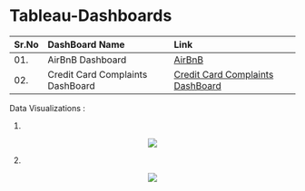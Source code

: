# Tableau-Dashboards


| **Sr.No** | **DashBoard Name** | **Link** |
| -------------------- | :--------------------- |:---------------------------|
| 01. | AirBnB Dashboard | [AirBnB](https://public.tableau.com/app/profile/shubham3310/viz/AirBnBDashboard_16711046154050/AirBnBDashBoard) |
| 02. | Credit Card Complaints DashBoard |[Credit Card Complaints DashBoard](https://public.tableau.com/app/profile/shubham3310/viz/CreditCardComplaintsDashboard/Dashboard1) |


Data Visualizations :

1.
<p align="center"><img src='https://i.postimg.cc/bvC35V5F/AirBnB.png'><p align="center">

2.  
<p align="center"><img src='https://i.postimg.cc/tC3Db4f6/CC.png'><p align="center">  
